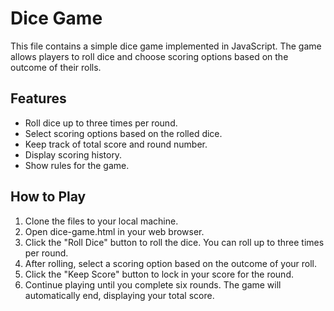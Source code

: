 # Dice Game
This file contains a simple dice game implemented in JavaScript. 
The game allows players to roll dice and choose scoring options based on 
the outcome of their rolls.

## Features
* Roll dice up to three times per round.
* Select scoring options based on the rolled dice.
* Keep track of total score and round number.
* Display scoring history.
* Show rules for the game.

## How to Play
1. Clone the files to your local machine.
2. Open dice-game.html in your web browser.
3. Click the "Roll Dice" button to roll the dice. You can roll up to three times per round.
4. After rolling, select a scoring option based on the outcome of your roll.
5. Click the "Keep Score" button to lock in your score for the round.
6. Continue playing until you complete six rounds. The game will automatically end, displaying your total score.
